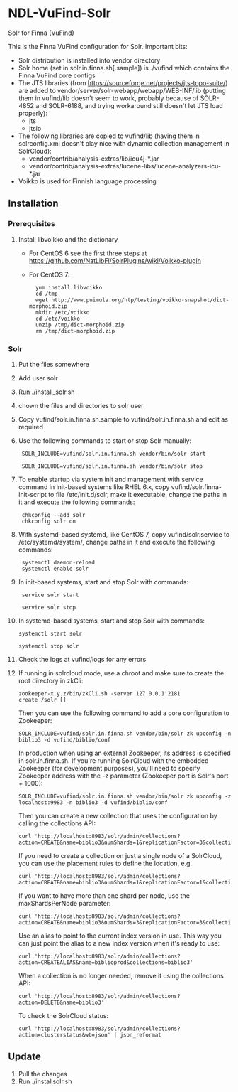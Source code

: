 # NDL-VuFind-Solr

Solr for Finna (VuFind)

This is the Finna VuFind configuration for Solr. Important bits:

- Solr distribution is installed into vendor directory
- Solr home (set in solr.in.finna.sh[.sample]) is ./vufind which contains the Finna VuFind core configs
- The JTS libraries (from https://sourceforge.net/projects/jts-topo-suite/) are added to vendor/server/solr-webapp/webapp/WEB-INF/lib (putting them in vufind/lib doesn't seem to work, probably because of SOLR-4852 and SOLR-6188, and trying workaround still doesn't let JTS load properly):
  - jts
  - jtsio
- The following libraries are copied to vufind/lib (having them in solrconfig.xml doesn't play nice with dynamic collection management in SolrCloud):
  - vendor/contrib/analysis-extras/lib/icu4j-*.jar
  - vendor/contrib/analysis-extras/lucene-libs/lucene-analyzers-icu-*.jar
- Voikko is used for Finnish language processing

## Installation

### Prerequisites

1. Install libvoikko and the dictionary
    - For CentOS 6 see the first three steps at https://github.com/NatLibFi/SolrPlugins/wiki/Voikko-plugin
    - For CentOS 7:

            yum install libvoikko
            cd /tmp
            wget http://www.puimula.org/htp/testing/voikko-snapshot/dict-morphoid.zip
            mkdir /etc/voikko
            cd /etc/voikko
            unzip /tmp/dict-morphoid.zip
            rm /tmp/dict-morphoid.zip

### Solr

1. Put the files somewhere
2. Add user solr
3. Run ./install_solr.sh
4. chown the files and directories to solr user
5. Copy vufind/solr.in.finna.sh.sample to vufind/solr.in.finna.sh and edit as required
6. Use the following commands to start or stop Solr manually:

        SOLR_INCLUDE=vufind/solr.in.finna.sh vendor/bin/solr start

        SOLR_INCLUDE=vufind/solr.in.finna.sh vendor/bin/solr stop

7. To enable startup via system init and management with service command in init-based systems like RHEL 6.x, copy vufind/solr.finna-init-script to file /etc/init.d/solr, make it executable, change the paths in it and execute the following commands:

        chkconfig --add solr
        chkconfig solr on

8. With systemd-based systemd, like CentOS 7, copy vufind/solr.service to /etc/systemd/system/, change paths in it and execute the following commands:

        systemctl daemon-reload
        systemctl enable solr

9. In init-based systems, start and stop Solr with commands:

        service solr start

        service solr stop

10. In systemd-based systems, start and stop Solr with commands:

        systemctl start solr

        systemctl stop solr

11. Check the logs at vufind/logs for any errors

12. If running in solrcloud mode, use a chroot and make sure to create the root directory in zkCli:

        zookeeper-x.y.z/bin/zkCli.sh -server 127.0.0.1:2181
        create /solr []

    Then you can use the following command to add a core configuration to Zookeeper:

        SOLR_INCLUDE=vufind/solr.in.finna.sh vendor/bin/solr zk upconfig -n biblio3 -d vufind/biblio/conf

    In production when using an external Zookeeper, its address is specified in solr.in.finna.sh. If you're running SolrCloud with the embedded Zookeeper (for development purposes), you'll need to specify Zookeeper address with the -z parameter (Zookeeper port is Solr's port + 1000):

        SOLR_INCLUDE=vufind/solr.in.finna.sh vendor/bin/solr zk upconfig -z localhost:9983 -n biblio3 -d vufind/biblio/conf

    Then you can create a new collection that uses the configuration by calling the collections API:

        curl 'http://localhost:8983/solr/admin/collections?action=CREATE&name=biblio3&numShards=1&replicationFactor=3&collection.configName=biblio3'

    If you need to create a collection on just a single node of a SolrCloud, you can use the placement rules to
    define the location, e.g.

        curl 'http://localhost:8983/solr/admin/collections?action=CREATE&name=biblio3&numShards=1&replicationFactor=1&collection.configName=biblio3&rule=shard:*,host:domain.somewhere'

    If you want to have more than one shard per node, use the maxShardsPerNode parameter:

        curl 'http://localhost:8983/solr/admin/collections?action=CREATE&name=biblio3&numShards=3&replicationFactor=3&collection.configName=biblio3&maxShardsPerNode=3'

    Use an alias to point to the current index version in use. This way you can just point the alias to a new index version when it's ready to use:

        curl 'http://localhost:8983/solr/admin/collections?action=CREATEALIAS&name=biblioprod&collections=biblio3'

    When a collection is no longer needed, remove it using the collections API:

        curl 'http://localhost:8983/solr/admin/collections?action=DELETE&name=biblio3'

    To check the SolrCloud status:

        curl 'http://localhost:8983/solr/admin/collections?action=clusterstatus&wt=json' | json_reformat

## Update

1. Pull the changes
2. Run ./installsolr.sh
